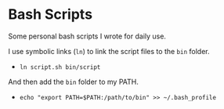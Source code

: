 # Bash Scripts

Some personal bash scripts I wrote for daily use.

I use symbolic links (`ln`) to link the script files to the `bin` folder.
* `ln script.sh bin/script`

And then add the `bin` folder to my PATH.
* `echo "export PATH=$PATH:/path/to/bin" >> ~/.bash_profile`
